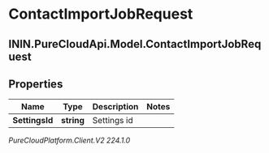 # ContactImportJobRequest

## ININ.PureCloudApi.Model.ContactImportJobRequest

## Properties

|Name | Type | Description | Notes|
|------------ | ------------- | ------------- | -------------|
| **SettingsId** | **string** | Settings id | |



_PureCloudPlatform.Client.V2 224.1.0_
